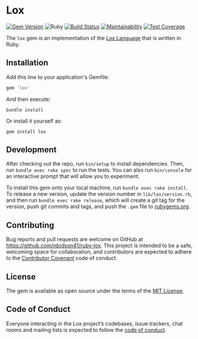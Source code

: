 # Lox

[![Gem Version](https://badge.fury.io/rb/lox.svg)](https://badge.fury.io/rb/lox)
![Ruby](https://github.com/rdodson41/ruby-lox/workflows/Ruby/badge.svg)
[![Build Status](https://travis-ci.org/rdodson41/ruby-lox.svg?branch=master)](https://travis-ci.org/rdodson41/ruby-lox)
[![Maintainability](https://api.codeclimate.com/v1/badges/827f986f775a6dbfc4e6/maintainability)](https://codeclimate.com/github/rdodson41/ruby-lox/maintainability)
[![Test Coverage](https://api.codeclimate.com/v1/badges/827f986f775a6dbfc4e6/test_coverage)](https://codeclimate.com/github/rdodson41/ruby-lox/test_coverage)

The `lox` gem is an implementation of the
[Lox Language](https://www.craftinginterpreters.com/the-lox-language.html) that
is written in Ruby.

## Installation

Add this line to your application's Gemfile:

```ruby
gem 'lox'
```

And then execute:

    bundle install

Or install it yourself as:

    gem install lox

## Development

After checking out the repo, run `bin/setup` to install dependencies. Then, run
`bundle exec rake spec` to run the tests. You can also run `bin/console` for an
interactive prompt that will allow you to experiment.

To install this gem onto your local machine, run `bundle exec rake install`. To
release a new version, update the version number in `lib/lox/version.rb`, and
then run `bundle exec rake release`, which will create a git tag for the
version, push git commits and tags, and push the `.gem` file to
[rubygems.org](https://rubygems.org).

## Contributing

Bug reports and pull requests are welcome on GitHub at
<https://github.com/rdodson41/ruby-lox>. This project is intended to be a safe,
welcoming space for collaboration, and contributors are expected to adhere to
the [Contributor Covenant](http://contributor-covenant.org) code of conduct.

## License

The gem is available as open source under the terms of the
[MIT License](https://opensource.org/licenses/MIT).

## Code of Conduct

Everyone interacting in the Lox project’s codebases, issue trackers, chat rooms
and mailing lists is expected to follow the
[code of conduct](https://github.com/rdodson41/ruby-lox/blob/master/CODE_OF_CONDUCT.md).
